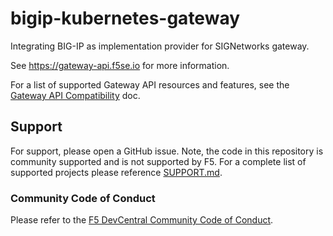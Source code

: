 # bigip-kubernetes-gateway

Integrating BIG-IP as implementation provider for SIGNetworks gateway.

See https://gateway-api.f5se.io for more information.

For a list of supported Gateway API resources and features, see the [Gateway API Compatibility](./docs/gateway-api-compatibility.md) doc.

## Support

For support, please open a GitHub issue. Note, the code in this repository is community supported and is not supported by F5. For a complete list of supported projects please reference [SUPPORT.md](./SUPPORT.md).

### Community Code of Conduct
Please refer to the [F5 DevCentral Community Code of Conduct](./CODE_OF_CONDUCT.md).
